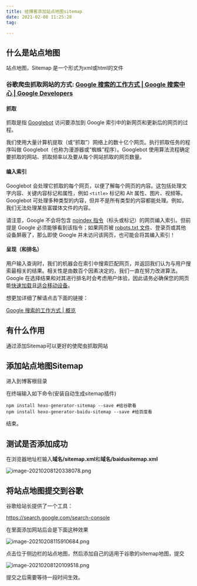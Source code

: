 ```yaml
---
title: 给博客添加站点地图sitemap
date: 2021-02-08 11:25:28
tag: 

---
```






## 什么是站点地图

站点地图，Sitemap 是一个形式为xml或html的文件

### 谷歌爬虫抓取网站的方式:	[Google 搜索的工作方式  | Google 搜索中心  | Google Developers](https://developers.google.com/search/docs/beginner/how-search-works)

#### 抓取

抓取是指 [Googlebot](https://developers.google.com/search/docs/advanced/crawling/googlebot) 访问要添加到 Google 索引中的新网页和更新后的网页的过程。

我们使用大量计算机提取（或“抓取”）网络上的数十亿个网页。执行抓取任务的程序叫做 Googlebot（也称为漫游器或“蜘蛛”程序）。Googlebot 使用算法流程确定要抓取的网站、抓取频率以及要从每个网站抓取的网页数量。

#### 编入索引

Googlebot 会处理它抓取的每个网页，以便了解每个网页的内容。这包括处理文字内容、关键内容标记和属性，例如 `<title>` 标记和 Alt 属性、图片、视频等。Googlebot 可处理多种类型的内容，但并不是所有类型的内容都能处理。例如，我们无法处理某些富媒体文件的内容。

请注意，Google 不会将包含 [noindex 指令](https://developers.google.com/search/docs/advanced/crawling/block-indexing)（标头或标记）的网页编入索引。但前提是 Google 必须能够看到该指令；如果网页被 [robots.txt 文件](https://developers.google.com/search/docs/advanced/robots/intro)、登录页或其他设备屏蔽了，那么即使 Google 并未访问该网页，也可能会将其编入索引！

#### 呈现（和排名）

用户输入查询时，我们的机器会在索引中搜索匹配网页，并返回我们认为与用户搜索最相关的结果。相关性是由数百个因素决定的，我们一直在努力改进算法。Google 在选择结果和对其进行排名时会考虑用户体验，因此请务必确保您的网页能[快速加载](https://developers.google.com/speed/)且[适合移动设备](https://developers.google.com/search/mobile-sites)。

想更加详细了解请点击下面的链接：

[Google 搜索的工作方式 | 概览](https://www.google.com/search/howsearchworks/)

## 有什么作用

通过添加Sitemap可以更好的使爬虫抓取网站

## 添加站点地图Sitemap

进入到博客根目录

在终端输入如下命令(安装自动生成sitemap插件)

```
npm install hexo-generator-sitemap --save #给谷歌看
npm install hexo-generator-baidu-sitemap --save #给百度看
```

结束。

## 测试是否添加成功

在浏览器地址栏输入**域名/sitemap.xml**和**域名/baidusitemap.xml**

![image-20210208120338078.png](https://i.loli.net/2021/02/08/Ho5ThKVIq37GyRg.png)

## 将站点地图提交到谷歌

谷歌给站长提供了一个工具：

https://search.google.com/search-console

在里面添加网站后会是下面这种效果

![image-20210208115910684.png](https://i.loli.net/2021/02/08/RSGHLVnDOXlZ1qh.png)

点击位于侧边栏的站点地图，然后添加自己的适用于谷歌的sitemap地图，提交

![image-20210208120109518.png](https://i.loli.net/2021/02/08/JdTBCSPqDRFZXV8.png)

提交之后需要等待一段时间生效。